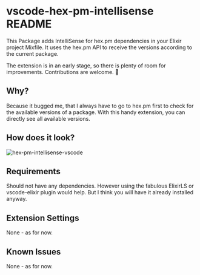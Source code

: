 # vscode-hex-pm-intellisense README

This Package adds IntelliSense for hex.pm dependencies in your Elixir project Mixfile. It uses the hex.pm API to receive the versions according to the current package.

The extension is in an early stage, so there is plenty of room for improvements. Contributions are welcome. 🙂

## Why?

Because it bugged me, that I always have to go to hex.pm first to check for the available versions of a package. With this handy extension, you can directly see all available versions.

## How does it look?

![hex-pm-intellisense-vscode](https://drp.sh/2c2y3v3M1I2M/vscode-hex-pm-intellisense.gif)

## Requirements

Should not have any dependencies. However using the fabulous ElixirLS or vscode-elixir plugin would help. But I think you will have it already installed anyway.

## Extension Settings

None - as for now.

## Known Issues

None - as for now.
